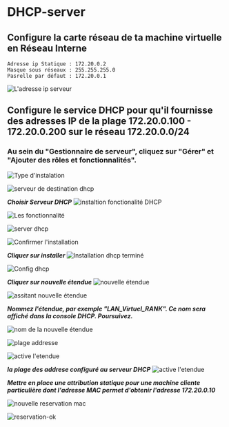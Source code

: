 # DHCP-server

## Configure la carte réseau de ta machine virtuelle en Réseau Interne

    Adresse ip Statique : 172.20.0.2
    Masque sous réseaux : 255.255.255.0
    Pasrelle par défaut : 172.20.0.1

![L'adresse ip serveur](https://github.com/KAOUTARBAH/DHCP-server/blob/main/images/adresse-server.png)

## Configure le service DHCP pour qu'il fournisse des adresses IP de la plage 172.20.0.100 - 172.20.0.200 sur le réseau 172.20.0.0/24

### Au sein du "Gestionnaire de serveur", cliquez sur "Gérer" et "Ajouter des rôles et fonctionnalités".

![Type d'instalation](https://github.com/KAOUTARBAH/DHCP-server/blob/main/images/type-insallation.png)

![serveur de destination dhcp](https://github.com/KAOUTARBAH/DHCP-server/blob/main/images/server-dest.png)


***Choisir Serveur DHCP***
![instaltion fonctionalité DHCP](https://github.com/KAOUTARBAH/DHCP-server/blob/main/images/server-dhcp.png)

![Les fonctionnalité](https://github.com/KAOUTARBAH/DHCP-server/blob/main/images/fonctionnalite.png)

![server dhcp](https://github.com/KAOUTARBAH/DHCP-server/blob/main/images/server-dhcp.png)

![Confirmer l'installation](https://github.com/KAOUTARBAH/DHCP-server/blob/main/images/confirmer-installation.png)

***Cliquer sur installer***
![Installation dhcp terminé](https://github.com/KAOUTARBAH/DHCP-server/blob/main/images/installation-temine.png)

![Config dhcp](https://github.com/KAOUTARBAH/DHCP-server/blob/main/images/config-dhcp.png)

***Cliquer sur nouvelle étendue***
![nouvelle étendue](https://github.com/KAOUTARBAH/DHCP-server/blob/main/images/nouvelle-etendue.png)

![assitant nouvelle étendue](https://github.com/KAOUTARBAH/DHCP-server/blob/main/images/assistant-nouvelle-etendue.png.png)

***Nommez l'étendue, par exemple "LAN_Virtuel_RANK". Ce nom sera affiché dans la console DHCP. Poursuivez.***

![nom de la nouvelle étendue](https://github.com/KAOUTARBAH/DHCP-server/blob/main/images/nom-etendue.png)

![plage addresse](https://github.com/KAOUTARBAH/DHCP-server/blob/main/images/plage-addresse.png)

![active l'etendue](https://github.com/KAOUTARBAH/DHCP-server/blob/main/images/active-etendue.png)

***la plage des addrese configuré au serveur DHCP***
![active l'etendue](https://github.com/KAOUTARBAH/DHCP-server/blob/main/images/config-palge-temine.png)

***Mettre en place une attribution statique pour une machine cliente particulière dont l'adresse MAC permet d'obtenir l'adresse 172.20.0.10***

![nouvelle reservation mac](https://github.com/KAOUTARBAH/DHCP-server/blob/main/images/new-reservation.png)

![reservation-ok](https://github.com/KAOUTARBAH/DHCP-server/blob/main/images/reservation-ok.png)
